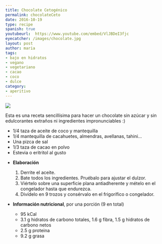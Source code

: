 ```yaml
---
title: Chocolate Cetogénico
permalink: chocolateCeto
date: 2016-10-19
type: recipe
spanish: true
youtubeurl:  https://www.youtube.com/embed/VlJBDeI3fjc
eyecatcher: /images/chocolate.jpg
layout: post
author: maria
tags:
- bajo en hidratos
- vegano
- vegetariano
- cacao
- coco
- dulce
category:
- aperitivo
---
```


<img src="https://farm1.staticflickr.com/293/31676698135_795c1b0ace_o_d.jpg" />

Esta es una receta sencillísima para hacer un chocolate sin azúcar y  sin edulcorantes extraños ni ingredientes impronunciables :) 

<ul>
  <li>1/4 taza de aceite de coco y mantequilla</li>
  <li>1/4 mantequilla de cacahuetes, almendras, avellanas, tahini...</li>
  <li>Una pizca de sal</li>
  <li>1/3 taza de cacao en polvo</li>
  <li>Estevia o eritritol al gusto</li>
</ul>

* **Elaboración**
  1. Derrite el aceite.
  2. Bate todos los ingredientes. Pruébalo para ajustar el dulzor.
  3. Viértelo sobre una superficie plana antiadherente y mételo en el congelador hasta que endurezca. 
  4. Divídelo en 9 trozos y consérvalo en el frigorífico o congelador.

* **Información nutricional**, por una porción (9 en total)
  * 95 kCal
  * 3.1 g hidratos de carbono totales, 1.6 g fibra, 1.5 g hidratos de carbono netos
  * 2.5 g proteina
  * 9.2 g grasa

